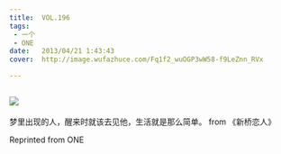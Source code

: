 ```yaml
---
title:	VOL.196
tags:
 - 一个
 - ONE
date:	2013/04/21 1:43:43
cover:	http://image.wufazhuce.com/Fq1f2_wuOGP3wW58-f9LeZnn_RVx

---
```

![](http://image.wufazhuce.com/Fq1f2_wuOGP3wW58-f9LeZnn_RVx)
---

梦里出现的人，醒来时就该去见他，生活就是那么简单。 from 《新桥恋人》
 
Reprinted from ONE
